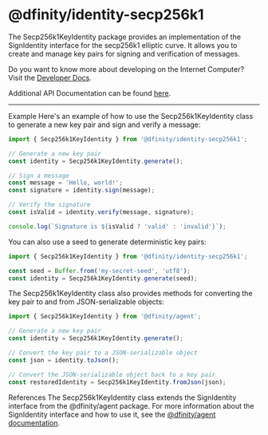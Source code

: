 # @dfinity/identity-secp256k1

The Secp256k1KeyIdentity package provides an implementation of the SignIdentity interface for the secp256k1 elliptic curve. It allows you to create and manage key pairs for signing and verification of messages.

Do you want to know more about developing on the Internet Computer? Visit the [Developer Docs](https://internetcomputer.org/docs/home).

Additional API Documentation can be found [here](https://agent-js.icp.xyz/libs/identity-secp256k1/api).

---

Example
Here's an example of how to use the Secp256k1KeyIdentity class to generate a new key pair and sign and verify a message:

```ts
import { Secp256k1KeyIdentity } from '@dfinity/identity-secp256k1';

// Generate a new key pair
const identity = Secp256k1KeyIdentity.generate();

// Sign a message
const message = 'Hello, world!';
const signature = identity.sign(message);

// Verify the signature
const isValid = identity.verify(message, signature);

console.log(`Signature is ${isValid ? 'valid' : 'invalid'}`);
```

You can also use a seed to generate deterministic key pairs:

```ts
import { Secp256k1KeyIdentity } from '@dfinity/identity-secp256k1';

const seed = Buffer.from('my-secret-seed', 'utf8');
const identity = Secp256k1KeyIdentity.generate(seed);
```

The Secp256k1KeyIdentity class also provides methods for converting the key pair to and from JSON-serializable objects:

```ts
import { Secp256k1KeyIdentity } from '@dfinity/agent';

// Generate a new key pair
const identity = Secp256k1KeyIdentity.generate();

// Convert the key pair to a JSON-serializable object
const json = identity.toJson();

// Convert the JSON-serializable object back to a key pair
const restoredIdentity = Secp256k1KeyIdentity.fromJson(json);
```

References
The Secp256k1KeyIdentity class extends the SignIdentity interface from the @dfinity/agent package. For more information about the SignIdentity interface and how to use it, see the [@dfinity/agent documentation](https://agent-js.icp.xyz/libs/agent/api/classes/signidentity).
